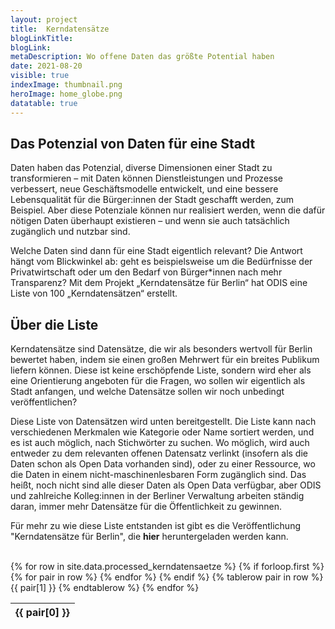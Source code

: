 ```yaml
---
layout: project
title:  Kerndatensätze
blogLinkTitle: 
blogLink: 
metaDescription: Wo offene Daten das größte Potential haben
date: 2021-08-20
visible: true
indexImage: thumbnail.png
heroImage: home_globe.png
datatable: true
---
```

## Das Potenzial von Daten für eine Stadt

Daten haben das Potenzial, diverse Dimensionen einer Stadt zu transformieren – mit Daten können Dienstleistungen und Prozesse verbessert, neue Geschäftsmodelle entwickelt, und eine bessere Lebensqualität für die Bürger:innen der Stadt geschafft werden, zum Beispiel. Aber diese Potenziale können nur realisiert werden, wenn die dafür nötigen Daten überhaupt existieren – und wenn sie auch tatsächlich zugänglich und nutzbar sind.

Welche Daten sind dann für eine Stadt eigentlich relevant? Die Antwort hängt vom Blickwinkel ab: geht es beispielsweise um die Bedürfnisse der Privatwirtschaft oder um den Bedarf von Bürger*innen nach mehr Transparenz? Mit dem Projekt „Kerndatensätze für Berlin“ hat ODIS eine Liste von 100 „Kerndatensätzen“ erstellt.

## Über die Liste

Kerndatensätze sind Datensätze, die wir als besonders wertvoll für Berlin bewertet haben, indem sie einen großen Mehrwert für ein breites Publikum liefern können. Diese ist keine erschöpfende Liste, sondern wird eher als eine Orientierung angeboten für die Fragen, wo sollen wir eigentlich als Stadt anfangen, und welche Datensätze sollen wir noch unbedingt veröffentlichen?

Diese Liste von Datensätzen wird unten bereitgestellt. Die Liste kann nach verschiedenen Merkmalen wie Kategorie oder Name sortiert werden, und es ist auch möglich, nach Stichwörter zu suchen. Wo möglich, wird auch entweder zu dem relevanten offenen Datensatz verlinkt (insofern als die Daten schon als Open Data vorhanden sind), oder zu einer Ressource, wo die Daten in einem nicht-maschinenlesbaren Form zugänglich sind. Das heißt, noch nicht sind alle dieser Daten als Open Data verfügbar, aber ODIS und zahlreiche Kolleg:innen in der Berliner Verwaltung arbeiten ständig daran, immer mehr Datensätze für die Öffentlichkeit zu gewinnen.

Für mehr zu wie diese Liste entstanden ist gibt es die Veröffentlichung "Kerndatensätze für Berlin", die **hier** heruntergeladen werden kann.

<br>
<table id='kerndatentable' class="display">
  {% for row in site.data.processed_kerndatensaetze %}
    {% if forloop.first %}
        <thead>
    <tr>
      {% for pair in row %}
        <th>{{ pair[0] }}</th>
      {% endfor %}
    </tr>
    </thead>
    {% endif %}
    {% tablerow pair in row %}
      {{ pair[1] }}
    {% endtablerow %}
    {% endfor %}
</table>

<script>
$('#kerndatentable').DataTable( {
    language: {
      search: 'Stichwortsuche ',
      lengthMenu: 'Zeige _MENU_ Einträge pro Seite',
      info: 'Zeige _START_ bis _END_ von _TOTAL_ Einträgen',
      paginate: {
        first: 'Erste',
        previous:'Vorherige',
        next:'Nächste',
        last:'Letzte'
      }
    },
    "columnDefs": [
    { "orderable": false, "targets": [2,4] },
    { className: "bold", "targets": [1] },
    { "width": "45%", "targets": 2 },
    {"className": "dt-center", "targets": 4}
  ],
    initComplete: function () {
        this.api().columns([0,4]).every( function () {
            var column = this;
            var select = $('<select><option value="">Alle</option></select>')
                .appendTo( $(column.header()))
                .on( 'change', function () {
                    var val = $.fn.dataTable.util.escapeRegex(
                        $(this).val()
                    );               
                    column
                        .search( val ? '^'+val+'$' : '', true, false )
                        .draw();
                } );

            column.data().unique().sort().each( function ( d, j ) {
                select.append('<option value="' + d + '">' + d.substr(0,35) + '</option>')
                //var val = $('<div/>').html(d.substr(0,35)).text();
                //select.append( '<option value="' + val + '">' + val + '</option>' );
            } );
        } );
    }
} );
</script>
